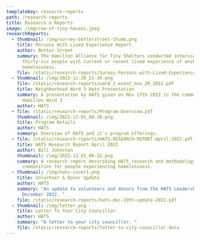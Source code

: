 ```yaml
---
templateKey: research-reports
path: /research-reports
title: Research & Reports
image: /img/row-of-tiny-houses.jpeg
researchReports:
  - thumbnail: /img/survey-betterstreet-thumb.png
    title: Persons With Lived Experience Report
    author: Better Street
    summary: The Hamilton Alliance for Tiny Shelters conducted interviews of
      thirty-six people with current or recent lived experience of unsheltered
      homelessness.
    file: /static/research-reports/Survey-Persons-with-Lived-Experience.pdf
  - thumbnail: /img/2022-11-30_21-39.png
    file: /static/research-reports/ward_3_event_nov_20_2022.pdf
    title: Neighborhood Ward 3 Hats Presentation
    summary: A presentation by HATS given on Nov 17th 2022 to the community of
      Hamilton Ward 3
    author: HATS
  - file: /static/research-reports/Program-Overview.pdf
    thumbnail: /img/2022-12-01_00-30.png
    title: Program Details
    author: HATS
    summary: Overview of HATS and it's program offerings.
  - file: /static/research-reports/HATS-RESEARCH-REPORT-April-2022.pdf
    title: HATS Research Report April 2022
    author: Bill Johnston
    thumbnail: /img/2022-12-01_00-32.png
    summary: A research report describing HATS research and methodology around cabin
      communities for people experiencing homelessness.
  - thumbnail: /img/hats-cover1.png
    title: Volunteer & Donor Update
    author: HATS
    summary: "An update to volunteers and donors from the HATS Leadership Team
      December 2022. "
    file: /static/research-reports/hats-dec-19th-update-2022.pdf
  - thumbnail: /img/letter.png
    title: Letter To Your City Councillor
    author: HATS
    summary: "A letter to your city councillor. "
    file: /static/research-reports/letter-to-city-councillor.docx
---
```

